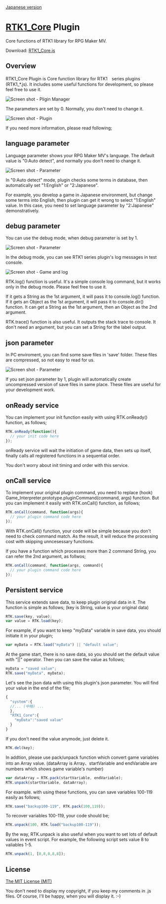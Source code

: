 [Japanese version](RTK1_Core.ja.md)

# [RTK1_Core](RTK1_Core.js) Plugin

Core functions of RTK1 library for RPG Maker MV.

Download: [RTK1_Core.js](https://raw.githubusercontent.com/yamachan/jgss-hack/master/RTK1_Core.js)

## Overview

RTK1_Core Plugin is Core function library for RTK1　series plugins (RTK1_*.js). It includes some useful functions for development, so please feel free to use it.

![Screen shot - Pligin Manager](i/RTK1_Core-01.png)

The parameters are set by 0. Normally, you don't need to change it.

![Screen shot - Plugin](i/RTK1_Core-02.png)

If you need more information, please read following;

## language parameter

Language parameter shows your RPG Maker MV's language. The default value is "0:Auto detect", and normally you don't need to change it.

![Screen shot - Parameter](i/RTK1_Core-03.png)

In "0:Auto detect" mode, plugin checks some terms in database, then automatically set "1:English" or "2:Japanese".

For example, you develop a game in Japanese environment, but change some terms into English, then plugin can get it wrong to select "1:English" value. In this case, you need to set language parameter by "2:Japanese" demonstratively.

## debug parameter

You can use the debug mode, when debug parameter is set by 1.

![Screen shot - Parameter](i/RTK1_Core-04.png)

In the debug mode, you can see RTK1 series plugin's log messages in test console.

![Screen shot - Game and log](i/RTK1_Core-05.png)

RTK.log() function is useful. It's a simple console log command, but it works only in the debug mode. Please feel free to use it.

If it gets a String as the 1st argument, it will pass it to console.log() function. If it gets an Object as the 1st argument, it will pass it to console.dir() function. It can get a String as the 1st argument, then an Object as the 2nd argument.

RTK.trace() function is also useful. It outputs the stack trace to console. It don't need an argument, but you can set a String for the label output.

## json parameter

In PC enviroment, you can find some save files in 'save' folder. These files are compressed, so not easy to read for us.

![Screen shot - Parameter](i/RTK1_Core-06.png)

If you set json parameter by 1, plugin will automatically create uncompressed version of save files in same place. These files are useful for your development work.

## onReady service

You can implement your init function easily with using RTK.onReady() function, as follows;

```js
RTK.onReady(function(){
  // your init code here
});
```

onReady service will wait the initiation of game data, then sets up itself, finally calls all registered functions in a sequential order.

You don't worry about init timing and order with this service.

## onCall service

To implement your original plugin command, you need to replace (hook) Game_Interpreter.prototype.pluginCommand(command, args) function. But you can implement it easily with RTK.onCall() function, as follows;

```js
RTK.onCall(command, function(args){
  // your plugin command code here
});
```

With RTK.onCall() function, your code will be simple because you don't need to check command match. As the result, it will reduce the processing cost with skipping unncesessary functions.

If you have a function which processes more than 2 command String, you can refer the 2nd argument, as follwos;

```js
RTK.onCall(command, function(args, command){
  // your plugin command code here
});
```

## Persistent service

This service extends save data, to keep plugin original data in it. The function is simple as follows; (key is String, value is your original data)

```js
RTK.save(key, value);
var value = RTK.load(key);
```

For example, if you want to keep "myData" variable in save data, you should initiate it in your plugin;

```js
var myData = RTK.load("myData") || "default value";
```

At the game start, there is no save data, so you should set the default value with "||" operator. Then you can save the value as follows;

```js
myData = "saved value";
RTK.save("myData", myData);
```

Let's see the json data with using this plugin's json parameter. You will find your value in the end of the file;

```js
{
  "system":{
  //... (中略) ...
  },
  "RTK1_Core":{
    "myData":"saved value"
  }
}
```
If you don't need the value anymode, just delete it.

```js
RTK.del(key);
```

In addtion, please use pack/unpack function which convert game variables into an Array value. (dataArray is Array、startVariable and endVariable are numbers which shows game variable's number)

```js
var dataArray = RTK.pack(startVariable, endVariable);
RTK.unpack(startVariable, dataArray);
```

For example. with using these functions, you can save variables 100-119 easily as follows;

```js
RTK.save("backup100-119", RTK.pack(100,119));
```

To recover variables 100-119, your code should be;

```js
RTK.unpack(100, RTK.load("backup100-119"));
```

By the way, RTK.unpack is also useful when you want to set lots of default values in event script. For example, the following script sets value 8 to valiables 1-5.

```js
RTK.unpack(1, [8,8,8,8,8]);
```

## License

[The MIT License (MIT)](https://opensource.org/licenses/mit-license.php)

You don't need to display my copyright, if you keep my comments in .js files. Of course, I'll be happy, when you will display it. :-)
